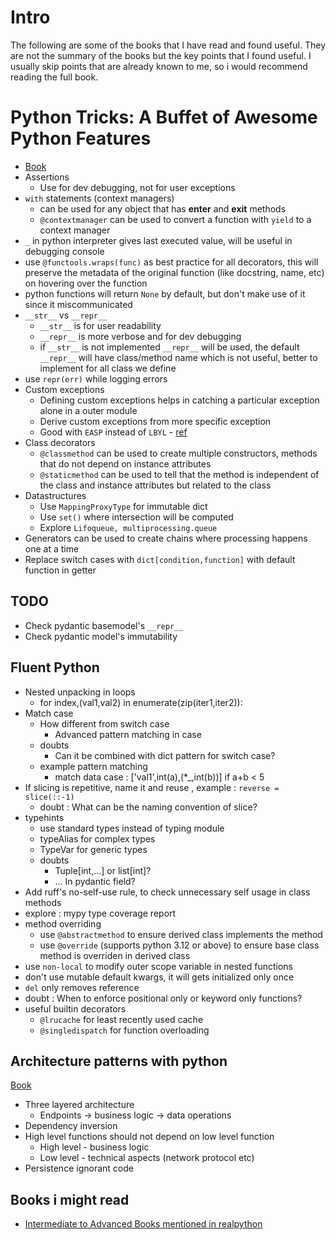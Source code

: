 # Intro
The following are some of the books that I have read and found useful. They are not the summary of the books but the key points that I found useful.
I usually skip points that are already known to me, so i would recommend reading the full book.

# Python Tricks: A Buffet of Awesome Python Features
- [Book](https://github.com/plthiyagu/CheatSheet/blob/master/Python%20Tricks.pdf)
- Assertions 
    - Use for dev debugging, not for user exceptions 
- `with` statements (context managers)
    - can be used for any object that has __enter__ and __exit__ methods
    - `@contextmanager` can be used to convert a function with `yield` to a context manager
- `_` in python interpreter gives last executed value, will be useful in debugging console
- use `@functools.wraps(func)` as best practice for all decorators, this will preserve the metadata of the original function (like docstring, name, etc) on hovering over the function
- python functions will return `None` by default, but don't make use of it since it miscommunicated 
- `__str__` vs `__repr__` 
    - `__str__` is for user readability 
    - `__repr__` is more verbose and for dev debugging 
    - if `__str__` is not implemented `__repr__` will be used, the default `__repr__` will have class/method name which is not useful, better to implement for all class we define 
- use `repr(err)` while logging errors 
- Custom exceptions
    - Defining custom exceptions helps in catching a particular exception alone in a outer module 
    - Derive custom exceptions from more specific exception
    - Good with `EASP` instead of `LBYL` - [ref](https://stackoverflow.com/questions/11360858/what-is-the-eafp-principle-in-python)
- Class decorators
    - `@classmethod` can be used to create multiple constructors, methods that do not depend on instance attributes
    - `@staticmethod` can be used to tell that the method is independent of the class and instance attributes but related to the class 
- Datastructures
    - Use `MappingProxyType` for immutable dict 
    - Use `set()` where intersection will be computed 
    - Explore `Lifoqueue, multiprocessing.queue` 
- Generators can be used to create chains where processing happens one at a time 
- Replace switch cases with `dict[condition,function]` with default function in getter 

## TODO
 - Check pydantic basemodel's `__repr__`
 - Check pydantic model's immutability

## Fluent Python
- Nested unpacking in loops 
    - for index,(val1,val2) in enumerate(zip(iter1,iter2)): 
- Match case 
    - How different from switch case 
        - Advanced pattern matching in case 
    - doubts
        - Can it be combined with dict pattern for switch case?
    - example pattern matching
        - match data 
            case : ['val1',int(a),(*_,int(b))] if a+b < 5 
- If slicing is repetitive, name it and reuse , example : `reverse = slice(::-1)` 
    - doubt : What can be the naming convention of slice? 
- typehints
    - use standard types instead of typing module
    - typeAlias for complex types
    - TypeVar for generic types  
    - doubts
        - Tuple[int,...] or list[int]? 
        - ... In pydantic field?
- Add ruff's no-self-use rule, to check unnecessary self usage in class methods
- explore : mypy type coverage report
- method overriding
    - use `@abstractmethod` to ensure derived class implements the method
    - use `@override` (supports python 3.12 or above) to ensure base class method is overriden in derived class
- use `non-local` to modify outer scope variable in nested functions
- don't use mutable default kwargs, it will gets initialized only once 
- `del` only removes reference
- doubt : When to enforce positional only or keyword only functions?
- useful builtin decorators
    - `@lrucache` for least recently used cache
    - `@singledispatch` for function overloading

## Architecture patterns with python 
[Book](https://cosmicpython.com/book/preface.html)
 - Three layered architecture  
    - Endpoints -> business logic -> data operations 
 - Dependency inversion 
 - High level functions should not depend on low level function 
    - High level - business logic 
    - Low level - technical aspects (network protocol etc) 
 - Persistence ignorant code 

## Books i might read
- [Intermediate to Advanced Books mentioned in realpython](https://realpython.com/best-python-books/#best-intermediate-and-advanced-python-books)